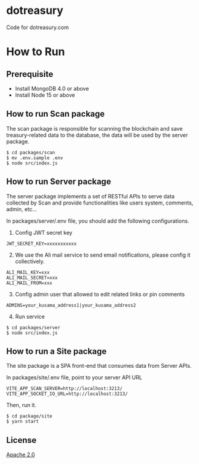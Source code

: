 # dotreasury

Code for dotreasury.com

# How to Run

## Prerequisite

- Install MongoDB 4.0 or above
- Install Node 15 or above

## How to run Scan package

The scan package is responsible for scanning the blockchain and save treasury-related data to the database, the data will be used by the server package.

```
$ cd packages/scan
$ mv .env.sample .env
$ node src/index.js
```

## How to run Server package

The server package implements a set of RESTful APIs to serve data collected by Scan and provide functionalities like users system, comments, admin, etc...

In packages/server/.env file, you should add the following configurations.

1. Config JWT secret key

```
JWT_SECRET_KEY=xxxxxxxxxxx
```

2. We use the Ali mail service to send email notifications, please config it collectively.

```
ALI_MAIL_KEY=xxx
ALI_MAIL_SECRET=xxx
ALI_MAIL_FROM=xxx
```

3. Config admin user that allowed to edit related links or pin comments

```
ADMINS=your_kusama_address1|your_kusama_address2
```

4. Run service

```
$ cd packages/server
$ node src/index.js
```

## How to run a Site package

The site package is a SPA front-end that consumes data from Server APIs.

In packages/site/.env file, point to your server API URL

```
VITE_APP_SCAN_SERVER=http://localhost:3213/
VITE_APP_SOCKET_IO_URL=http://localhost:3213/
```

Then, run it.

```
$ cd package/site
$ yarn start
```

## License

[Apache 2.0](LICENSE)
